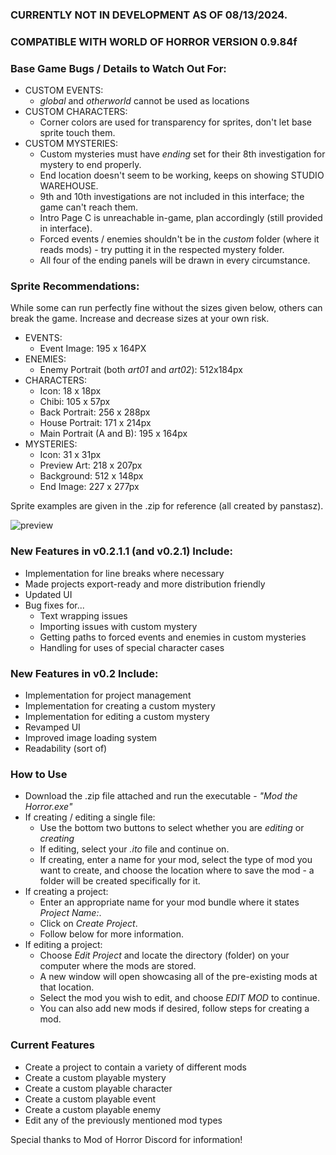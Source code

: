 ### CURRENTLY NOT IN DEVELOPMENT AS OF 08/13/2024.

### COMPATIBLE WITH WORLD OF HORROR VERSION 0.9.84f

### Base Game Bugs / Details to Watch Out For:
- CUSTOM EVENTS:
   - _global_ and _otherworld_ cannot be used as locations
- CUSTOM CHARACTERS:
   - Corner colors are used for transparency for sprites, don't let base sprite touch them.
- CUSTOM MYSTERIES:
   - Custom mysteries must have _ending_ set for their 8th investigation for mystery to end properly.
   - End location doesn't seem to be working, keeps on showing STUDIO WAREHOUSE.
   - 9th and 10th investigations are not included in this interface; the game can't reach them.
   - Intro Page C is unreachable in-game, plan accordingly (still provided in interface).
   - Forced events / enemies shouldn't be in the _custom_ folder (where it reads mods) - try putting it in the respected mystery folder.
   - All four of the ending panels will be drawn in every circumstance.

### Sprite Recommendations:
While some can run perfectly fine without the sizes given below, others can break the game. Increase and decrease sizes at your own risk.
- EVENTS:
   - Event Image: 195 x 164PX
- ENEMIES:
   - Enemy Portrait (both _art01_ and _art02_): 512x184px
- CHARACTERS:
   - Icon: 18 x 18px
   - Chibi: 105 x 57px
   - Back Portrait: 256 x 288px
   - House Portrait: 171 x 214px
   - Main Portrait (A and B): 195 x 164px
- MYSTERIES:
   - Icon: 31 x 31px
   - Preview Art: 218 x 207px
   - Background: 512 x 148px
   - End Image: 227 x 277px

Sprite examples are given in the .zip for reference (all created by panstasz).

![preview](https://user-images.githubusercontent.com/66289410/161439421-0de0aa66-2ce1-42f7-af03-894bb2951f14.png)

### New Features in v0.2.1.1 (and v0.2.1) Include:
- Implementation for line breaks where necessary
- Made projects export-ready and more distribution friendly
- Updated UI
- Bug fixes for...
   - Text wrapping issues
   - Importing issues with custom mystery
   - Getting paths to forced events and enemies in custom mysteries
   - Handling for uses of special character cases

### New Features in v0.2 Include:
- Implementation for project management
- Implementation for creating a custom mystery
- Implementation for editing a custom mystery
- Revamped UI
- Improved image loading system
- Readability (sort of)

### How to Use
- Download the .zip file attached and run the executable - _"Mod the Horror.exe"_
- If creating / editing a single file:
   - Use the bottom two buttons to select whether you are _editing_ or _creating_
   - If editing, select your _.ito_ file and continue on.
   - If creating, enter a name for your mod, select the type of mod you want to create, and choose the location where to save the mod - a folder will be created specifically for it.
- If creating a project:
   - Enter an appropriate name for your mod bundle where it states _Project Name:_.
   - Click on _Create Project_.
   - Follow below for more information.
- If editing a project:
   - Choose _Edit Project_ and locate the directory (folder) on your computer where the mods are stored.
   - A new window will open showcasing all of the pre-existing mods at that location.
   - Select the mod you wish to edit, and choose _EDIT MOD_ to continue.
   - You can also add new mods if desired, follow steps for creating a mod.

### Current Features
- Create a project to contain a variety of different mods
- Create a custom playable mystery
- Create a custom playable character
- Create a custom playable event
- Create a custom playable enemy
- Edit any of the previously mentioned mod types

Special thanks to Mod of Horror Discord for information!
